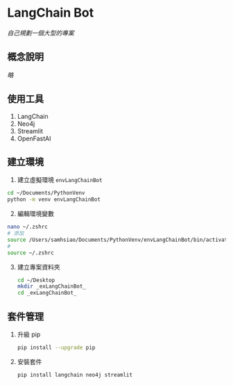 # LangChain Bot

_自己規劃一個大型的專案_

## 概念說明

_略_

## 使用工具

1. LangChain
2. Neo4j
3. Streamlit
4. OpenFastAI

## 建立環境

1. 建立虛擬環境 `envLangChainBot`

```bash
cd ~/Documents/PythonVenv
python -m venv envLangChainBot
```

2. 編輯環境變數

```bash
nano ~/.zshrc
# 添加
source /Users/samhsiao/Documents/PythonVenv/envLangChainBot/bin/activate
#
source ~/.zshrc
```

3. 建立專案資料夾

    ```bash
    cd ~/Desktop
    mkdir _exLangChainBot_
    cd _exLangChainBot_
    ```

## 套件管理

1. 升級 pip

    ```bash
    pip install --upgrade pip
    ```

2. 安裝套件

    ```bash
    pip install langchain neo4j streamlit
    ```

